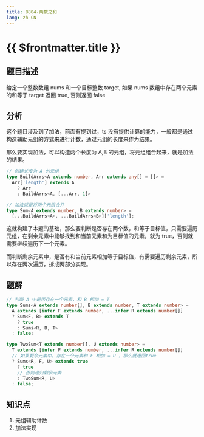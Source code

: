 ```yaml
---
title: 8804-两数之和
lang: zh-CN
---
```


# {{ $frontmatter.title }}

## 题目描述

给定一个整数数组 nums 和一个目标整数 target, 如果 nums 数组中存在两个元素的和等于 target 返回 true, 否则返回 false

## 分析

这个题目涉及到了加法，前面有提到过，ts 没有提供计算的能力，一般都是通过构造辅助元组的方式来进行计数，通过元组的长度来作为结果。

那么要实现加法，可以构造两个长度为 A,B 的元组，将元组组合起来，就是加法的结果。

```ts
// 创建长度为 A 的元组
type BuildArrs<A extends number, Arr extends any[] = []> = 
  Arr['length'] extends A
    ? Arr
    : BuildArrs<A, [...Arr, 1]>

// 加法就是将两个元组合并
type Sum<A extends number, B extends number> =
  [...BuildArrs<A>, ...BuildArrs<B>]['length'];
```

这就构建了本题的基础，那么要判断是否存在两个数，和等于目标值，只需要遍历元组，在剩余元素中能够找到和当前元素和为目标值的元素，就为 true，否则就需要继续遍历下一个元素。

而判断剩余元素中，是否有和当前元素相加等于目标值，有需要遍历剩余元素，所以存在两次遍历，拆成两部分实现。

## 题解

```ts
// 判断 A 中是否存在一个元素，和 B 相加 = T
type Sums<A extends number[], B extends number, T extends number> =
  A extends [infer F extends number, ...infer R extends number[]]
  ? Sum<F, B> extends T
    ? true
    : Sums<R, B, T>
  : false;

type TwoSum<T extends number[], U extends number> =
  T extends [infer F extends number, ...infer R extends number[]]
  // 如果剩余元素中，存在一个元素和 F 相加 = U ，那么就返回true
  ? Sums<R, F, U> extends true
    ? true
    // 否则递归剩余元素
    : TwoSum<R, U>
  : false;
```

## 知识点
1. 元组辅助计数
2. 加法实现